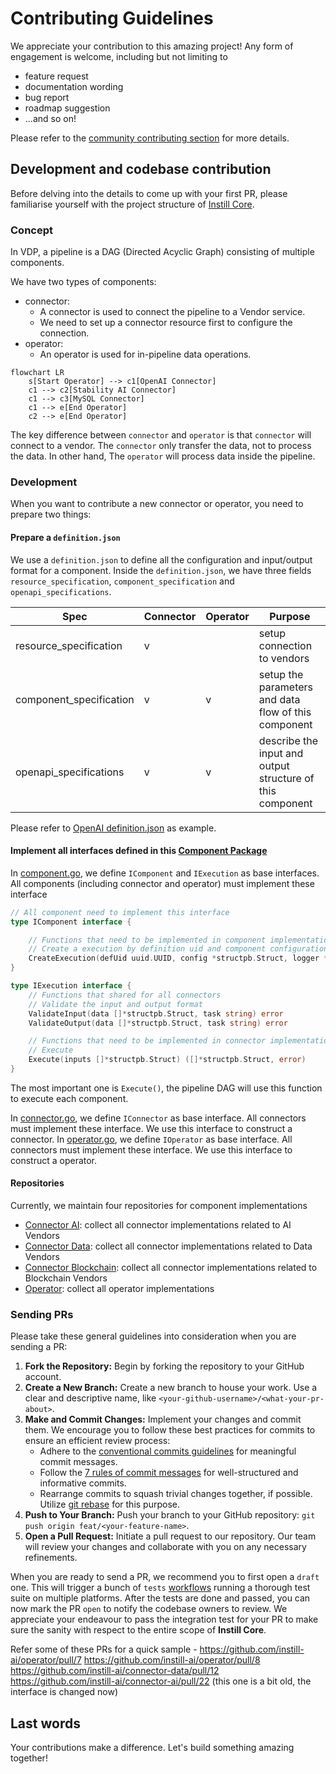 # Contributing Guidelines

We appreciate your contribution to this amazing project! Any form of engagement is welcome, including but not limiting to
- feature request
- documentation wording
- bug report
- roadmap suggestion
- ...and so on!

Please refer to the [community contributing section](https://github.com/instill-ai/community#contributing) for more details.

## Development and codebase contribution

Before delving into the details to come up with your first PR, please familiarise yourself with the project structure of [Instill Core](https://github.com/instill-ai/community#instill-core).

### Concept

In VDP, a pipeline is a DAG (Directed Acyclic Graph) consisting of multiple components.

We have two types of components:

- connector:
  - A connector is used to connect the pipeline to a Vendor service.
  - We need to set up a connector resource first to configure the connection.
- operator:
  - An operator is used for in-pipeline data operations.

```mermaid
flowchart LR
    s[Start Operator] --> c1[OpenAI Connector]
    c1 --> c2[Stability AI Connector]
    c1 --> c3[MySQL Connector]
    c1 --> e[End Operator]
    c2 --> e[End Operator]
```

The key difference between `connector` and `operator` is that `connector` will connect to a vendor. The `connector` only transfer the data, not to process the data. In other hand, The `operator` will process data inside the pipeline.

### Development

When you want to contribute a new connector or operator, you need to prepare two things:

#### Prepare a `definition.json`
We use a `definition.json` to define all the configuration and input/output format for a component.
Inside the `definition.json`, we have three fields `resource_specification`, `component_specification` and `openapi_specifications`.

| Spec                    | Connector | Operator | Purpose  |
| ----------------------- | --------- | -------- | ------------ |
| resource_specification  | v         |          | setup connection to vendors |
| component_specification | v         | v        | setup the parameters and data flow of this component |
| openapi_specifications  | v         | v        | describe the input and output structure of this component |

 Please refer to [OpenAI definition.json](https://github.com/instill-ai/connector-ai/blob/main/pkg/openai/config/definitions.json) as example.

#### Implement all interfaces defined in this [Component Package](ttps://github.com/instill-ai/component)

In [component.go](https://github.com/instill-ai/component/blob/main/pkg/base/component.go), we define `IComponent` and `IExecution` as base interfaces. All components (including connector and operator) must implement these interface

```go
// All component need to implement this interface
type IComponent interface {

	// Functions that need to be implemented in component implementation
	// Create a execution by definition uid and component configuration
	CreateExecution(defUid uuid.UUID, config *structpb.Struct, logger *zap.Logger) (IExecution, error)
}

type IExecution interface {
	// Functions that shared for all connectors
	// Validate the input and output format
	ValidateInput(data []*structpb.Struct, task string) error
	ValidateOutput(data []*structpb.Struct, task string) error

	// Functions that need to be implemented in connector implementation
	// Execute
	Execute(inputs []*structpb.Struct) ([]*structpb.Struct, error)
}
```

The most important one is `Execute()`, the pipeline DAG will use this function to execute each component.


In [connector.go](https://github.com/instill-ai/component/blob/main/pkg/base/connector.go), we define `IConnector` as base interface. All connectors must implement these interface. We use this interface to construct a connector. In [operator.go](https://github.com/instill-ai/component/blob/main/pkg/base/operator.go), we define `IOperator` as base interface. All connectors must implement these interface. We use this interface to construct a operator.

#### Repositories

Currently, we maintain four repositories for component implementations
- [Connector AI](https://github.com/instill-ai/connector-ai): collect all connector implementations related to AI Vendors
- [Connector Data](https://github.com/instill-ai/connector-data): collect all connector implementations related to Data Vendors
- [Connector Blockchain](https://github.com/instill-ai/connector-blockchain): collect all connector implementations related to Blockchain Vendors
- [Operator](https://github.com/instill-ai/operator): collect all operator implementations

### Sending PRs

Please take these general guidelines into consideration when you are sending a PR:

1. **Fork the Repository:** Begin by forking the repository to your GitHub account.
2. **Create a New Branch:** Create a new branch to house your work. Use a clear and descriptive name, like `<your-github-username>/<what-your-pr-about>`.
3. **Make and Commit Changes:** Implement your changes and commit them. We encourage you to follow these best practices for commits to ensure an efficient review process:
   - Adhere to the [conventional commits guidelines](https://www.conventionalcommits.org/) for meaningful commit messages.
   - Follow the [7 rules of commit messages](https://chris.beams.io/posts/git-commit/) for well-structured and informative commits.
   - Rearrange commits to squash trivial changes together, if possible. Utilize [git rebase](http://gitready.com/advanced/2009/03/20/reorder-commits-with-rebase.html) for this purpose.
4. **Push to Your Branch:** Push your branch to your GitHub repository: `git push origin feat/<your-feature-name>`.
5. **Open a Pull Request:** Initiate a pull request to our repository. Our team will review your changes and collaborate with you on any necessary refinements.

When you are ready to send a PR, we recommend you to first open a `draft` one. This will trigger a bunch of `tests` [workflows](https://github.com/instill-ai/component/tree/main/.github/workflows) running a thorough test suite on multiple platforms. After the tests are done and passed, you can now mark the PR `open` to notify the codebase owners to review. We appreciate your endeavour to pass the integration test for your PR to make sure the sanity with respect to the entire scope of **Instill Core**.

Refer some of these PRs for a quick sample -
https://github.com/instill-ai/operator/pull/7
https://github.com/instill-ai/operator/pull/8
https://github.com/instill-ai/connector-data/pull/12
https://github.com/instill-ai/connector-ai/pull/22 (this one is a bit old, the interface is changed now)


## Last words

Your contributions make a difference. Let's build something amazing together!

